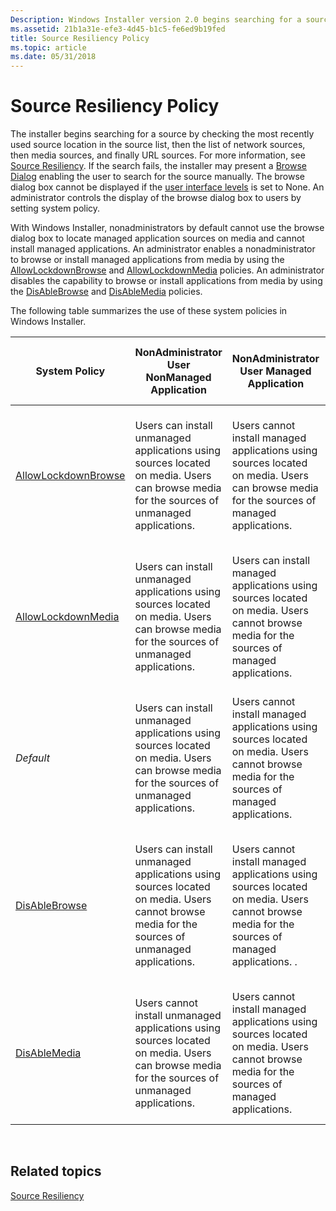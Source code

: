 ```yaml
---
Description: Windows Installer version 2.0 begins searching for a source by checking the most recently used source location in the source list, then the list of network sources, then media sources, and finally URL sources.
ms.assetid: 21b1a31e-efe3-4d45-b1c5-fe6ed9b19fed
title: Source Resiliency Policy
ms.topic: article
ms.date: 05/31/2018
---
```


# Source Resiliency Policy

The installer begins searching for a source by checking the most recently used source location in the source list, then the list of network sources, then media sources, and finally URL sources. For more information, see [Source Resiliency](source-resiliency.md). If the search fails, the installer may present a [Browse Dialog](browse-dialog.md) enabling the user to search for the source manually. The browse dialog box cannot be displayed if the [user interface levels](user-interface-levels.md) is set to None. An administrator controls the display of the browse dialog box to users by setting system policy.

With Windows Installer, nonadministrators by default cannot use the browse dialog box to locate managed application sources on media and cannot install managed applications. An administrator enables a nonadministrator to browse or install managed applications from media by using the [AllowLockdownBrowse](allowlockdownbrowse.md) and [AllowLockdownMedia](allowlockdownmedia.md) policies. An administrator disables the capability to browse or install applications from media by using the [DisAbleBrowse](disablebrowse.md) and [DisAbleMedia](disablemedia.md) policies.

The following table summarizes the use of these system policies in Windows Installer.



| System Policy                                  | NonAdministrator User NonManaged Application                                                                                                             | NonAdministrator User Managed Application                                                                                                                 | Administrator Managed Application NonManaged Application                                                                                               |
|------------------------------------------------|----------------------------------------------------------------------------------------------------------------------------------------------------------|-----------------------------------------------------------------------------------------------------------------------------------------------------------|--------------------------------------------------------------------------------------------------------------------------------------------------------|
| [AllowLockdownBrowse](allowlockdownbrowse.md) | Users can install unmanaged applications using sources located on media. Users can browse media for the sources of unmanaged applications.<br/>    | Users cannot install managed applications using sources located on media. Users can browse media for the sources of managed applications.<br/>      | Administrators can install applications using sources located on media. Administrators can browse media for the sources of applications.<br/>    |
| [AllowLockdownMedia](allowlockdownmedia.md)   | Users can install unmanaged applications using sources located on media. Users can browse media for the sources of unmanaged applications.<br/>    | Users can install managed applications using sources located on media. Users cannot browse media for the sources of managed applications.<br/>      | Administrators can install applications using sources located on media. Administrators can browse media for the sources of applications.<br/>    |
| *Default*                                      | Users can install unmanaged applications using sources located on media. Users can browse media for the sources of unmanaged applications.<br/>    | Users cannot install managed applications using sources located on media. Users cannot browse media for the sources of managed applications.<br/>   | Administrators can install applications using sources located on media. Administrators can browse media for the sources of applications.<br/>    |
| [DisAbleBrowse](disablebrowse.md)             | Users can install unmanaged applications using sources located on media. Users cannot browse media for the sources of unmanaged applications.<br/> | Users cannot install managed applications using sources located on media. Users cannot browse media for the sources of managed applications. .<br/> | Administrators can install applications using sources located on media. Administrators cannot browse media for the sources of applications.<br/> |
| [DisAbleMedia](disablemedia.md)               | Users cannot install unmanaged applications using sources located on media. Users can browse media for the sources of unmanaged applications.<br/> | Users cannot install managed applications using sources located on media. Users cannot browse media for the sources of managed applications.<br/>   | Administrators cannot install applications using sources located on media. Administrators can browse media for the sources of applications.<br/> |



 

## Related topics

<dl> <dt>

[Source Resiliency](source-resiliency.md)
</dt> </dl>

 

 




